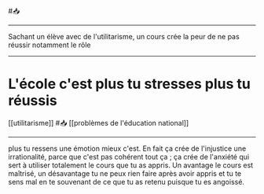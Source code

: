#📥 

---
Sachant un élève avec de l'utilitarisme, un cours crée la peur de ne pas réussir notamment le rôle 

---
# L'école c'est plus tu stresses plus tu réussis

[[utilitarisme]] #📥 [[problèmes de l'éducation national]]

---
plus tu ressens une émotion mieux c'est. En fait ça crée de l'injustice une irrationalité, parce que c'est pas cohérent tout ça ; ça crée de l'anxiété qui sert à utiliser totalement le cours que tu as appris. Un avantage le cours est maîtrisé, un désavantage tu ne peux rien faire après avoir appris et tu te sens mal en te souvenant de ce que tu as retenu puisque tu es angoissé.